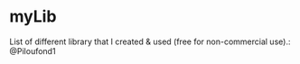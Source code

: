 # myLib
List of different library that I created &amp; used (free for non-commercial use).: @Piloufond1
